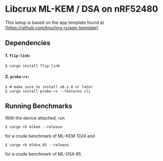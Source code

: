 # Libcrux ML-KEM / DSA on nRF52480

This setup is based on the app template found at [https://github.com/knurling-rs/app-template].

## Dependencies

#### 1. `flip-link`:

```console
$ cargo install flip-link
```

#### 2. `probe-rs`:

``` console
$ # make sure to install v0.2.0 or later
$ cargo install probe-rs --features cli
```


## Running Benchmarks

With the device attached, run
```console
$ cargo rb mlkem --release
```
for a crude benchmark of ML-KEM 1024 and 

```console
$ cargo rb mldsa_65 --release
```
for a crude benchmark of ML-DSA 65.
